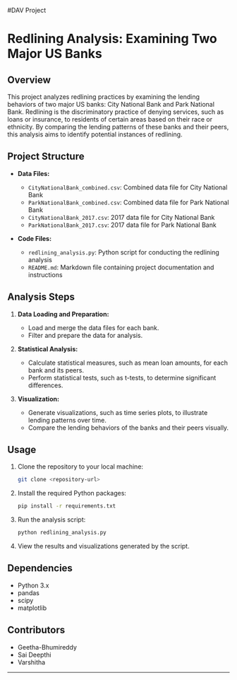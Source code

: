 
#DAV Project
# Redlining Analysis: Examining Two Major US Banks

## Overview

This project analyzes redlining practices by examining the lending behaviors of two major US banks: City National Bank and Park National Bank. Redlining is the discriminatory practice of denying services, such as loans or insurance, to residents of certain areas based on their race or ethnicity. By comparing the lending patterns of these banks and their peers, this analysis aims to identify potential instances of redlining.

## Project Structure

- **Data Files:**
  - `CityNationalBank_combined.csv`: Combined data file for City National Bank
  - `ParkNationalBank_combined.csv`: Combined data file for Park National Bank
  - `CityNationalBank_2017.csv`: 2017 data file for City National Bank
  - `ParkNationalBank_2017.csv`: 2017 data file for Park National Bank

- **Code Files:**
  - `redlining_analysis.py`: Python script for conducting the redlining analysis
  - `README.md`: Markdown file containing project documentation and instructions

## Analysis Steps

1. **Data Loading and Preparation:**
   - Load and merge the data files for each bank.
   - Filter and prepare the data for analysis.

2. **Statistical Analysis:**
   - Calculate statistical measures, such as mean loan amounts, for each bank and its peers.
   - Perform statistical tests, such as t-tests, to determine significant differences.

3. **Visualization:**
   - Generate visualizations, such as time series plots, to illustrate lending patterns over time.
   - Compare the lending behaviors of the banks and their peers visually.

## Usage

1. Clone the repository to your local machine:

   ```bash
   git clone <repository-url>
   ```

2. Install the required Python packages:

   ```bash
   pip install -r requirements.txt
   ```

3. Run the analysis script:

   ```bash
   python redlining_analysis.py
   ```

4. View the results and visualizations generated by the script.

## Dependencies

- Python 3.x
- pandas
- scipy
- matplotlib

## Contributors

- Geetha-Bhumireddy
- Sai Deepthi
- Varshitha

---


